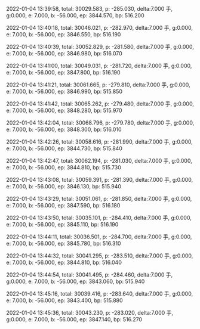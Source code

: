 2022-01-04 13:39:58, total: 30029.583, p: -285.030, delta:7.000 手, g:0.000, e: 7.000, b: -56.000, ep: 3844.570, bp: 516.200

2022-01-04 13:40:18, total: 30046.021, p: -282.970, delta:7.000 手, g:0.000, e: 7.000, b: -56.000, ep: 3846.550, bp: 516.190

2022-01-04 13:40:39, total: 30052.829, p: -281.580, delta:7.000 手, g:0.000, e: 7.000, b: -56.000, ep: 3846.980, bp: 516.070

2022-01-04 13:41:00, total: 30049.031, p: -281.720, delta:7.000 手, g:0.000, e: 7.000, b: -56.000, ep: 3847.800, bp: 516.190

2022-01-04 13:41:21, total: 30061.665, p: -279.810, delta:7.000 手, g:0.000, e: 7.000, b: -56.000, ep: 3846.990, bp: 515.850

2022-01-04 13:41:42, total: 30065.262, p: -279.480, delta:7.000 手, g:0.000, e: 7.000, b: -56.000, ep: 3848.280, bp: 515.970

2022-01-04 13:42:04, total: 30068.796, p: -279.780, delta:7.000 手, g:0.000, e: 7.000, b: -56.000, ep: 3848.300, bp: 516.010

2022-01-04 13:42:26, total: 30058.616, p: -281.990, delta:7.000 手, g:0.000, e: 7.000, b: -56.000, ep: 3844.730, bp: 515.840

2022-01-04 13:42:47, total: 30062.194, p: -281.030, delta:7.000 手, g:0.000, e: 7.000, b: -56.000, ep: 3844.810, bp: 515.730

2022-01-04 13:43:08, total: 30059.391, p: -281.390, delta:7.000 手, g:0.000, e: 7.000, b: -56.000, ep: 3846.130, bp: 515.940

2022-01-04 13:43:29, total: 30051.061, p: -281.850, delta:7.000 手, g:0.000, e: 7.000, b: -56.000, ep: 3847.590, bp: 516.180

2022-01-04 13:43:50, total: 30035.101, p: -284.410, delta:7.000 手, g:0.000, e: 7.000, b: -56.000, ep: 3845.110, bp: 516.190

2022-01-04 13:44:11, total: 30036.501, p: -284.700, delta:7.000 手, g:0.000, e: 7.000, b: -56.000, ep: 3845.780, bp: 516.310

2022-01-04 13:44:32, total: 30041.295, p: -283.510, delta:7.000 手, g:0.000, e: 7.000, b: -56.000, ep: 3844.810, bp: 516.040

2022-01-04 13:44:54, total: 30041.495, p: -284.460, delta:7.000 手, g:0.000, e: 7.000, b: -56.000, ep: 3843.060, bp: 515.940

2022-01-04 13:45:16, total: 30039.416, p: -283.640, delta:7.000 手, g:0.000, e: 7.000, b: -56.000, ep: 3843.400, bp: 515.880

2022-01-04 13:45:36, total: 30043.230, p: -283.020, delta:7.000 手, g:0.000, e: 7.000, b: -56.000, ep: 3847.140, bp: 516.270